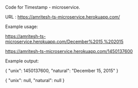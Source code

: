 Code for Timestamp - microservice.

URL : https://amritesh-ts-microservice.herokuapp.com/

Example usage:

https://amritesh-ts-microservice.herokuapp.com/December%2015,%202015

https://amritesh-ts-microservice.herokuapp.com/1450137600


Example output:

{ "unix": 1450137600, "natural": "December 15, 2015" }

{ "unix": null, "natural": null }